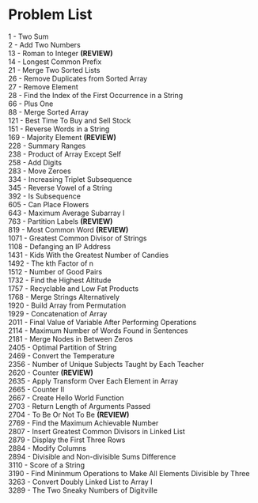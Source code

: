 # Problem List
1 - Two Sum\
2 - Add Two Numbers\
13 - Roman to Integer **(REVIEW)**\
14 - Longest Common Prefix\
21 - Merge Two Sorted Lists\
26 - Remove Duplicates from Sorted Array\
27 - Remove Element\
28 - Find the Index of the First Occurrence in a String\
66 - Plus One\
88 - Merge Sorted Array\
121 - Best Time To Buy and Sell Stock\
151 - Reverse Words in a String\
169 - Majority Element **(REVIEW)**\
228 - Summary Ranges\
238 - Product of Array Except Self\
258 - Add Digits\
283 - Move Zeroes\
334 - Increasing Triplet Subsequence\
345 - Reverse Vowel of a String\
392 - Is Subsequence\
605 - Can Place Flowers\
643 - Maximum Average Subarray I\
763 - Partition Labels **(REVIEW)**\
819 - Most Common Word **(REVIEW)**\
1071 - Greatest Common Divisor of Strings\
1108 - Defanging an IP Address\
1431 - Kids With the Greatest Number of Candies\
1492 - The kth Factor of n\
1512 - Number of Good Pairs\
1732 - Find the Highest Altitude\
1757 - Recyclable and Low Fat Products\
1768 - Merge Strings Alternatively\
1920 - Build Array from Permutation\
1929 - Concatenation of Array\
2011 - Final Value of Variable After Performing Operations\
2114 - Maximum Number of Words Found in Sentences\
2181 - Merge Nodes in Between Zeros\
2405 - Optimal Partition of String\
2469 - Convert the Temperature\
2356 - Number of Unique Subjects Taught by Each Teacher\
2620 - Counter **(REVIEW)**\
2635 - Apply Transform Over Each Element in Array\
2665 - Counter II\
2667 - Create Hello World Function\
2703 - Return Length of Arguments Passed\
2704 - To Be Or Not To Be **(REVIEW)**\
2769 - Find the Maximum Achievable Number\
2807 - Insert Greatest Common Divisors in Linked List\
2879 - Display the First Three Rows\
2884 - Modify Columns\
2894 - Divisible and Non-divisible Sums Difference\
3110 - Score of a String\
3190 - Find Mininmum Operations to Make All Elements Divisible by Three\
3263 - Convert Doubly Linked List to Array I\
3289 - The Two Sneaky Numbers of Digitville